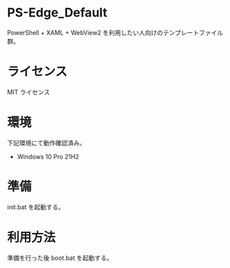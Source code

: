 # PS-Edge_Default
PowerShell + XAML + WebView2 を利用したい人向けのテンプレートファイル群。

# ライセンス
MIT ライセンス

# 環境
下記環境にて動作確認済み。

* Windows 10 Pro 21H2

# 準備
init.bat を起動する。

# 利用方法
準備を行った後 boot.bat を起動する。

